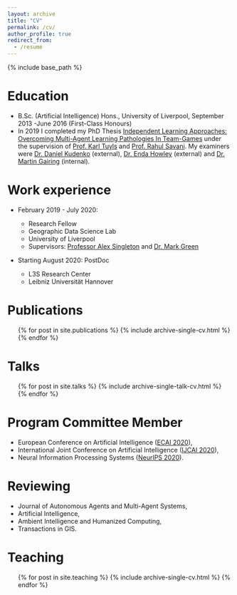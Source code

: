 ```yaml
---
layout: archive
title: "CV"
permalink: /cv/
author_profile: true
redirect_from:
  - /resume
---
```


{% include base_path %}

Education
======
* B.Sc. (Artificial Intelligence) Hons., University of Liverpool, September 2013 -June 2016 (First-Class Honours)
* In 2019 I completed my PhD Thesis [Independent Learning Approaches: Overcoming
Multi-Agent Learning Pathologies In Team-Games](https://gjp1203.github.io/files/GPalmer_PhD_Thesis.pdf) under the supervision of <a href="http://www.karltuyls.net/">Prof. Karl Tuyls</a> and <a href="http://cgi.csc.liv.ac.uk/~rahul/"> Prof. Rahul Savani</a>. My examiners were [Dr. Daniel Kudenko](https://www.l3s.de/~kudenko/) (external), [Dr. Enda Howley](http://endahowley.ie/) (external) and [Dr. Martin Gairing](https://cgi.csc.liv.ac.uk/~gairing/) (internal).

Work experience
======
* February 2019 - July 2020: 
  * Research Fellow
  * Geographic Data Science Lab
  * University of Liverpool  
  * Supervisors: [Professor Alex Singleton](https://www.alex-singleton.com/) and [Dr. Mark Green](https://www.liverpool.ac.uk/environmental-sciences/staff/mark-green/)

* Starting August 2020: PostDoc
  * L3S Research Center
  * Leibniz Universität Hannover
  
Publications
======
  <ul>{% for post in site.publications %}
    {% include archive-single-cv.html %}
  {% endfor %}</ul>
  
Talks
======
  <ul>{% for post in site.talks %}
    {% include archive-single-talk-cv.html %}
  {% endfor %}</ul>


Program Committee Member
======

* European Conference on Artificial Intelligence ([ECAI 2020](http://ecai2020.eu/)), 
* International Joint Conference on Artificial Intelligence ([IJCAI 2020](https://ijcai20.org/)), 
* Neural Information Processing Systems ([NeurIPS 2020](https://nips.cc/Conferences/2020)).

Reviewing
======

* Journal of Autonomous Agents and Multi-Agent Systems, 
* Artificial Intelligence, 
* Ambient Intelligence and Humanized Computing, 
* Transactions in GIS.

  
Teaching
======
  <ul>{% for post in site.teaching %}
    {% include archive-single-cv.html %}
  {% endfor %}</ul>
  
